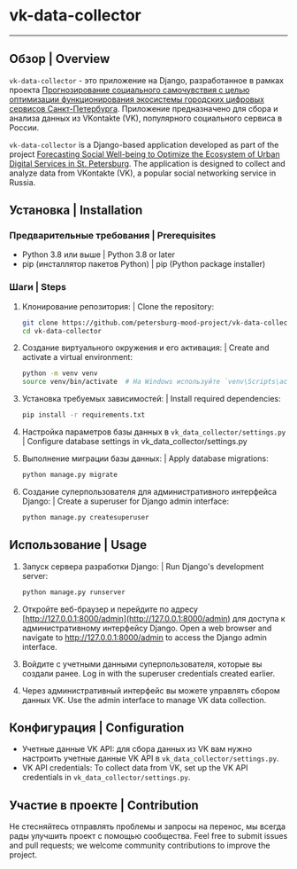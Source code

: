 # vk-data-collector

---

## Обзор | Overview
`vk-data-collector` - это приложение на Django, разработанное в рамках проекта [Прогнозирование социального самочувствия с целью оптимизации функционирования экосистемы городских цифровых сервисов Санкт-Петербурга](https://rscf.ru/project/23-28-10069/). Приложение предназначено для сбора и анализа данных из VKontakte (VK), популярного социального сервиса в России.

`vk-data-collector` is a Django-based application developed as part of the project [Forecasting Social Well-being to Optimize the Ecosystem of Urban Digital Services in St. Petersburg](https://rscf.ru/project/23-28-10069/). The application is designed to collect and analyze data from VKontakte (VK), a popular social networking service in Russia.

## Установка | Installation

### Предварительные требования | Prerequisites
- Python 3.8 или выше | Python 3.8 or later 
- pip (инсталлятор пакетов Python) | pip (Python package installer)

### Шаги | Steps
1. Клонирование репозитория: | Clone the repository:  
    ```bash
    git clone https://github.com/petersburg-mood-project/vk-data-collector.git
    cd vk-data-collector
    ```

2. Создание виртуального окружения и его активация: | Create and activate a virtual environment:
    ```bash
    python -m venv venv
    source venv/bin/activate  # На Windows используйте `venv\Scripts\activate`
    ```

3. Установка требуемых зависимостей: | Install required dependencies:
    ```bash
    pip install -r requirements.txt
    ```

4. Настройка параметров базы данных в `vk_data_collector/settings.py` | Configure database settings in vk_data_collector/settings.py

5. Выполнение миграции базы данных: | Apply database migrations:
    ```bash
    python manage.py migrate
    ```

6. Создание суперпользователя для административного интерфейса Django: | Create a superuser for Django admin interface:
    ```bash
    python manage.py createsuperuser
    ```

## Использование | Usage

1. Запуск сервера разработки Django: | Run Django's development server:
    ```bash
    python manage.py runserver
    ```

2. Откройте веб-браузер и перейдите по адресу [http://127.0.0.1:8000/admin](http://127.0.0.1:8000/admin) для доступа к административному интерфейсу Django.
   Open a web browser and navigate to http://127.0.0.1:8000/admin to access the Django admin interface.

4. Войдите с учетными данными суперпользователя, которые вы создали ранее.
   Log in with the superuser credentials created earlier.

5. Через административный интерфейс вы можете управлять сбором данных VK.
   Use the admin interface to manage VK data collection.

## Конфигурация | Configuration

- Учетные данные VK API: для сбора данных из VK вам нужно настроить учетные данные VK API в `vk_data_collector/settings.py`.
- VK API credentials: To collect data from VK, set up the VK API credentials in `vk_data_collector/settings.py`.

## Участие в проекте | Contribution

Не стесняйтесь отправлять проблемы и запросы на перенос, мы всегда рады улучшить проект с помощью сообщества.
Feel free to submit issues and pull requests; we welcome community contributions to improve the project.
